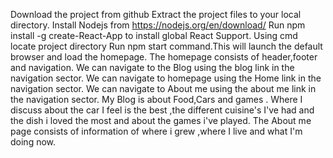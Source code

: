 Download the project from github 
Extract the project files to your local directory.
Install Nodejs from https://nodejs.org/en/download/
Run npm install -g create-React-App to install global React Support.
Using cmd locate project directory
Run npm start command.This will launch the default browser and load the homepage.
The homepage consists of header,footer and navigation.
We can navigate to the Blog using the blog link in the navigation sector.
We can navigate to homepage using the Home link in the navigation sector.
We can navigate to About me using the about me link in the navigation sector.
My Blog is about Food,Cars and games .
Where I discuss about the car I feel is the best ,the different cuisine's I've had and the dish i loved the most and about the games i've played.
The About me page consists of information of where i grew ,where I live and what I'm doing now.
